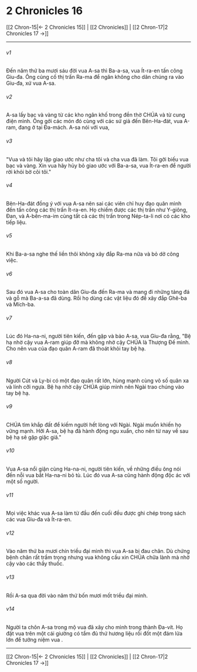 # 2 Chronicles 16

[[2 Chron-15|← 2 Chronicles 15]] | [[2 Chronicles]] | [[2 Chron-17|2 Chronicles 17 →]]
***



###### v1 
Đến năm thứ ba mươi sáu đời vua A-sa thì Ba-a-sa, vua Ít-ra-en tấn công Giu-đa. Ông củng cố thị trấn Ra-ma để ngăn không cho dân chúng ra vào Giu-đa, xứ vua A-sa. 

###### v2 
A-sa lấy bạc và vàng từ các kho ngân khố trong đền thờ CHÚA và từ cung điện mình. Ông gởi các món đó cùng với các sứ giả đến Bên-Ha-đát, vua A-ram, đang ở tại Đa-mách. A-sa nói với vua, 

###### v3 
"Vua và tôi hãy lập giao ước như cha tôi và cha vua đã làm. Tôi gởi biếu vua bạc và vàng. Xin vua hãy hủy bỏ giao ước với Ba-a-sa, vua Ít-ra-en để người rời khỏi bờ cõi tôi." 

###### v4 
Bên-Ha-đát đồng ý với vua A-sa nên sai các viên chỉ huy đạo quân mình đến tấn công các thị trấn Ít-ra-en. Họ chiếm được các thị trấn như Y-giông, Đan, và A-bên-ma-im cùng tất cả các thị trấn trong Nép-ta-li nơi có các kho tiếp liệu. 

###### v5 
Khi Ba-a-sa nghe thế liền thôi không xây đắp Ra-ma nữa và bỏ dở công việc. 

###### v6 
Sau đó vua A-sa cho toàn dân Giu-đa đến Ra-ma và mang đi những tảng đá và gỗ mà Ba-a-sa đã dùng. Rồi họ dùng các vật liệu đó để xây đắp Ghê-ba và Mích-ba. 

###### v7 
Lúc đó Ha-na-ni, người tiên kiến, đến gặp và bảo A-sa, vua Giu-đa rằng, "Bệ hạ nhờ cậy vua A-ram giúp đỡ mà không nhờ cậy CHÚA là Thượng Đế mình. Cho nên vua của đạo quân A-ram đã thoát khỏi tay bệ hạ. 

###### v8 
Người Cút và Ly-bi có một đạo quân rất lớn, hùng mạnh cùng vô số quân xa và lính cỡi ngựa. Bệ hạ nhờ cậy CHÚA giúp mình nên Ngài trao chúng vào tay bệ hạ. 

###### v9 
CHÚA tìm khắp đất để kiếm người hết lòng với Ngài. Ngài muốn khiến họ vững mạnh. Hỡi A-sa, bệ hạ đã hành động ngu xuẩn, cho nên từ nay về sau bệ hạ sẽ gặp giặc giã." 

###### v10 
Vua A-sa nổi giận cùng Ha-na-ni, người tiên kiến, về những điều ông nói đến nỗi vua bắt Ha-na-ni bỏ tù. Lúc đó vua A-sa cũng hành động độc ác với một số người. 

###### v11 
Mọi việc khác vua A-sa làm từ đầu đến cuối đều được ghi chép trong sách các vua Giu-đa và Ít-ra-en. 

###### v12 
Vào năm thứ ba mươi chín triều đại mình thì vua A-sa bị đau chân. Dù chứng bệnh chân rất trầm trọng nhưng vua không cầu xin CHÚA chữa lành mà nhờ cậy vào các thầy thuốc. 

###### v13 
Rồi A-sa qua đời vào năm thứ bốn mươi mốt triều đại mình. 

###### v14 
Người ta chôn A-sa trong mộ vua đã xây cho mình trong thành Đa-vít. Họ đặt vua trên một cái giường có tẩm đủ thứ hương liệu rồi đốt một đám lửa lớn để tưởng niệm vua .

***
[[2 Chron-15|← 2 Chronicles 15]] | [[2 Chronicles]] | [[2 Chron-17|2 Chronicles 17 →]]
